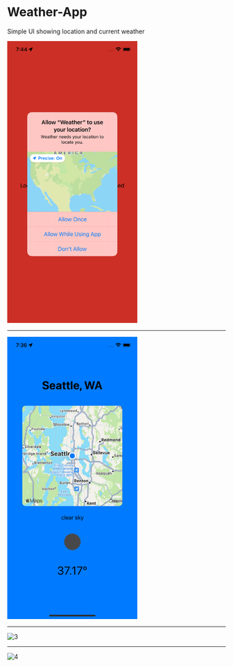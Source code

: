 # Weather-App
Simple UI showing location and current weather

<img src="https://github.com/Elichartnett/Weather-App/blob/main/1.png" alt="1" width="300"/>

---

<img src="https://github.com/Elichartnett/Weather-App/blob/main/2.png" alt="2" width="300"/>

---

<img src="hhttps://github.com/Elichartnett/Weather-App/blob/main/3.png" alt="3" width="300"/>

---

<img src="hhttps://github.com/Elichartnett/Weather-App/blob/main/4.png" alt="4" width="300"/>
